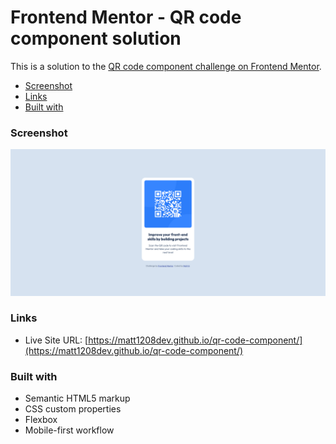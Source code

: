 # Frontend Mentor - QR code component solution

This is a solution to the [QR code component challenge on Frontend Mentor](https://www.frontendmentor.io/challenges/qr-code-component-iux_sIO_H).

- [Screenshot](#screenshot)
- [Links](#links)
- [Built with](#built-with)

### Screenshot

![Desktop view of the project](./screenshots/Screenshot%20desktop%20view.png)

### Links

- Live Site URL: [https://matt1208dev.github.io/qr-code-component/](https://matt1208dev.github.io/qr-code-component/)

### Built with

- Semantic HTML5 markup
- CSS custom properties
- Flexbox
- Mobile-first workflow
